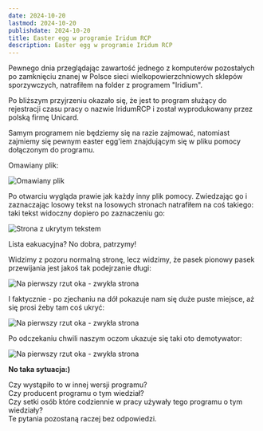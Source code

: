 ```yaml
---
date: 2024-10-20
lastmod: 2024-10-20
publishdate: 2024-10-20
title: Easter egg w programie Iridum RCP
description: Easter egg w programie Iridum RCP
---
```


Pewnego dnia przeglądając zawartość jednego z komputerów pozostałych po zamknięciu znanej w Polsce sieci wielkopowierzchniowych sklepów sporzywczych, natrafiłem na folder z programem "Iridium".

Po bliższym przyjrzeniu okazało się, że jest to program służący do rejestracji czasu pracy o nazwie IridumRCP i został wyprodukowany przez polską firmę Unicard.

Samym programem nie będziemy się na razie zajmować, natomiast zajmiemy się pewnym easter egg'iem znajdującym się w pliku pomocy dołączonym do programu.

Omawiany plik:

![Omawiany plik](/images/ciekawostka1/explorer_u0h3ZvXXks.png)

Po otwarciu wygląda prawie jak każdy inny plik pomocy. Zwiedzając go i zaznaczając losowy tekst na losowych stronach natrafiłem na coś takiego: taki tekst widoczny dopiero po zaznaczeniu go:

![Strona z ukrytym tekstem](/images/ciekawostka1/hh_XhF7gfrHpJ.png)

Lista eakuacyjna? No dobra, patrzymy!

Widzimy z pozoru normalną stronę, lecz widzimy, że pasek pionowy pasek przewijania jest jakoś tak podejrzanie długi:

![Na pierwszy rzut oka - zwykła strona](/images/ciekawostka1/hh_mYFylbjQDm.png)

I faktycznie - po zjechaniu na dół pokazuje nam się duże puste miejsce, aż się prosi żeby tam coś ukryć:

![Na pierwszy rzut oka - zwykła strona](/images/ciekawostka1/hh_J9OYVVGyHL.png)

Po odczekaniu chwili naszym oczom ukazuje się taki oto demotywator:

![Na pierwszy rzut oka - zwykła strona](/images/ciekawostka1/hh_5OviT472li.png)

**No taka sytuacja:)**

Czy wystąpiło to w innej wersji programu? \
Czy producent programu o tym wiedział? \
Czy setki osób które codziennie w pracy używały tego programu o tym wiedziały? \
Te pytania pozostaną raczej bez odpowiedzi.